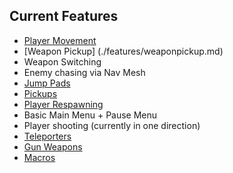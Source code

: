 
## Current Features ##

- [Player Movement](./features/playermovement.md)
- [Weapon Pickup] (./features/weaponpickup.md)
- Weapon Switching
- Enemy chasing via Nav Mesh
- [Jump Pads](./features/jumppads.md)
- [Pickups](./features/pickup.md)
- [Player Respawning](./features/playerrespawning.md)
- Basic Main Menu + Pause Menu
- Player shooting (currently in one direction)
- [Teleporters](./features/teleporters.md)
- [Gun Weapons](./features/gunweapons.md)
- [Macros](./features/macros.md)
